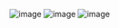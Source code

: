 ![image](https://github.com/boemsu/test/assets/127827852/539e6d1e-3ae7-4b5e-bb0f-6fba7f32ce2a)
![image](https://github.com/boemsu/test/assets/127827852/bba276f7-c1ea-4aa1-8436-c9524d6b19bd)
![image](https://github.com/boemsu/test/assets/127827852/749bd5be-3643-4b61-90f3-d42b60f813d5)
